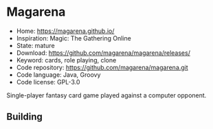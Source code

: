 # Magarena

- Home: https://magarena.github.io/
- Inspiration: Magic: The Gathering Online
- State: mature
- Download: https://github.com/magarena/magarena/releases/
- Keyword: cards, role playing, clone
- Code repository: https://github.com/magarena/magarena.git
- Code language: Java, Groovy
- Code license: GPL-3.0

Single-player fantasy card game played against a computer opponent.

## Building
